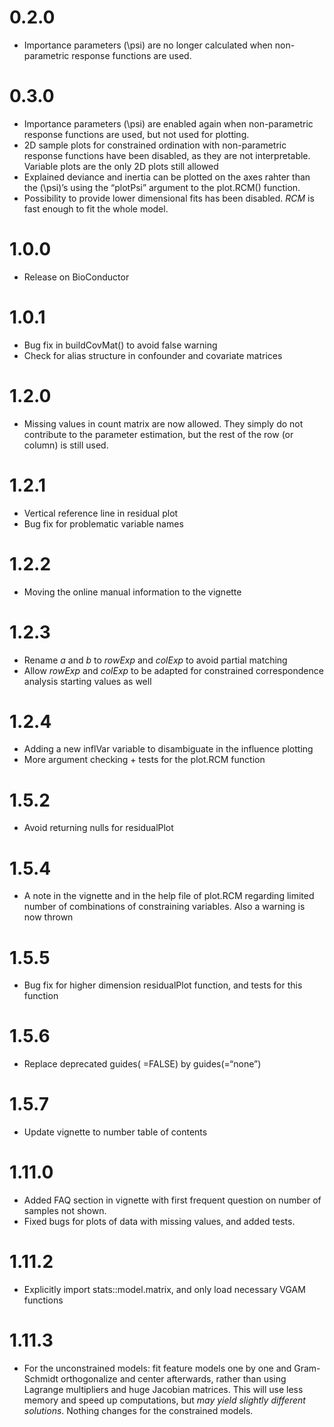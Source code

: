 
# 0.2.0

  - Importance parameters \(\psi\) are no longer calculated when
    non-parametric response functions are used.

# 0.3.0

  - Importance parameters \(\psi\) are enabled again when non-parametric
    response functions are used, but not used for plotting.
  - 2D sample plots for constrained ordination with non-parametric
    response functions have been disabled, as they are not
    interpretable. Variable plots are the only 2D plots still allowed
  - Explained deviance and inertia can be plotted on the axes rahter
    than the \(\psi\)’s using the “plotPsi” argument to the plot.RCM()
    function.
  - Possibility to provide lower dimensional fits has been disabled.
    *RCM* is fast enough to fit the whole model.

# 1.0.0

  - Release on BioConductor

# 1.0.1

  - Bug fix in buildCovMat() to avoid false warning
  - Check for alias structure in confounder and covariate matrices

# 1.2.0

  - Missing values in count matrix are now allowed. They simply do not
    contribute to the parameter estimation, but the rest of the row (or
    column) is still used.

# 1.2.1

  - Vertical reference line in residual plot
  - Bug fix for problematic variable names

# 1.2.2

  - Moving the online manual information to the vignette

# 1.2.3

  - Rename *a* and *b* to *rowExp* and *colExp* to avoid partial
    matching
  - Allow *rowExp* and *colExp* to be adapted for constrained
    correspondence analysis starting values as well

# 1.2.4

  - Adding a new inflVar variable to disambiguate in the influence
    plotting
  - More argument checking + tests for the plot.RCM function

# 1.5.2

  - Avoid returning nulls for residualPlot

# 1.5.4

  - A note in the vignette and in the help file of plot.RCM regarding
    limited number of combinations of constraining variables. Also a
    warning is now thrown

# 1.5.5

  - Bug fix for higher dimension residualPlot function, and tests for
    this function

# 1.5.6

  - Replace deprecated guides( =FALSE) by guides(=“none”)

# 1.5.7

  - Update vignette to number table of contents

# 1.11.0

  - Added FAQ section in vignette with first frequent question on number
    of samples not shown.
  - Fixed bugs for plots of data with missing values, and added tests.

# 1.11.2

  - Explicitly import stats::model.matrix, and only load necessary VGAM
    functions

# 1.11.3

  - For the unconstrained models: fit feature models one by one and
    Gram-Schmidt orthogonalize and center afterwards, rather than using
    Lagrange multipliers and huge Jacobian matrices. This will use less
    memory and speed up computations, but *may yield slightly different
    solutions*. Nothing changes for the constrained models.
